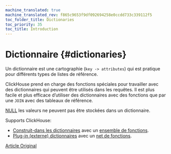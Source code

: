 ```yaml
---
machine_translated: true
machine_translated_rev: f865c9653f9df092694258e0ccdd733c339112f5
toc_folder_title: Dictionaries
toc_priority: 35
toc_title: Introduction
---
```


# Dictionnaire {#dictionaries}

Un dictionnaire est une cartographie (`key -> attributes`) qui est pratique pour différents types de listes de référence.

ClickHouse prend en charge des fonctions spéciales pour travailler avec des dictionnaires qui peuvent être utilisés dans les requêtes. Il est plus facile et plus efficace d’utiliser des dictionnaires avec des fonctions que par une `JOIN` avec des tableaux de référence.

[NULL](../../sql-reference/syntax.md#null-literal) les valeurs ne peuvent pas être stockées dans un dictionnaire.

Supports ClickHouse:

-   [Construit-dans les dictionnaires](internal-dicts.md#internal_dicts) avec un [ensemble de fonctions](../../sql-reference/functions/ym-dict-functions.md).
-   [Plug-in (externe) dictionnaires](external-dictionaries/external-dicts.md#dicts-external-dicts) avec un [net de fonctions](../../sql-reference/functions/ext-dict-functions.md).

[Article Original](https://clickhouse.tech/docs/en/query_language/dicts/) <!--hide-->
